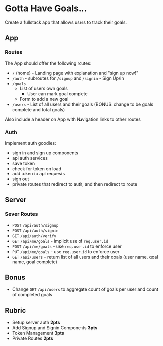# Gotta Have Goals...

Create a fullstack app that allows users to track their goals.

## App

### Routes

The App should offer the following routes:

* `/` (home) - Landing page with explanation and "sign up now!"
* `/auth` - subroutes for `/signup` and `/signin` - Sign Up/In
* `/goals`
    * List of users own goals
        * User can mark goal complete
    * Form to add a new goal
* `/users` - List of all users and their goals (BONUS: change to be goals complete and total goals)

Also include a header on App with Navigation links to other routes

### Auth

Implement auth goodies:
* sign in and sign up components
* api auth services
* save token
* check for token on load
* add token to api requests
* sign out
* private routes that redirect to auth, and then redirect to route


## Server

### Sever Routes

* `POST` `/api/auth/signup`
* `POST` `/api/auth/signin`
* `GET` `/api/auth/verify`
* `GET` `/api/me/goals` - implicit use of `req.user.id`
* `POST` `/api/me/goals` - use `req.user.id` to enforce user
* `PUT` `/api/me/goals` - use `req.user.id` to enforce user
* `GET` `/api/users` - return list of all users and their goals (user name, goal name, goal complete)

## Bonus

* Change `GET` `/api/users` to aggregate count of goals per user and count of completed goals

## Rubric

* Setup server auth **2pts**
* Add Signup and Signin Components **3pts**
* Token Management **3pts**
* Private Routes **2pts**

